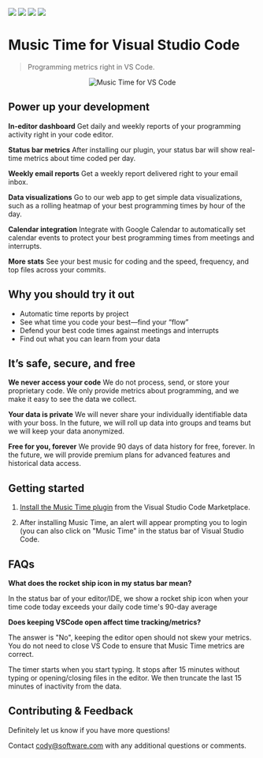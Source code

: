 [![](https://vsmarketplacebadge.apphb.com/version-short/softwaredotcom.swdc-vscode.svg)](https://marketplace.visualstudio.com/items?itemName=softwaredotcom.swdc-vscode) [![](https://vsmarketplacebadge.apphb.com/installs-short/softwaredotcom.swdc-vscode.svg)](https://marketplace.visualstudio.com/items?itemName=softwaredotcom.swdc-vscode) [![](https://vsmarketplacebadge.apphb.com/rating-short/softwaredotcom.swdc-vscode.svg)](https://marketplace.visualstudio.com/items?itemName=softwaredotcom.swdc-vscode)
[![](https://aka.ms/vsls-badge)](https://aka.ms/vsls)

# Music Time for Visual Studio Code

> Programming metrics right in VS Code.

<p align="center" style="margin: 0 10%">
  <img src="https://s3-us-west-1.amazonaws.com/swdc-static-assets/vs-code-dashboard.gif" alt="Music Time for VS Code" />
</p>

## Power up your development

**In-editor dashboard**
Get daily and weekly reports of your programming activity right in your code editor.

**Status bar metrics**
After installing our plugin, your status bar will show real-time metrics about time coded per day.

**Weekly email reports**
Get a weekly report delivered right to your email inbox.

**Data visualizations**
Go to our web app to get simple data visualizations, such as a rolling heatmap of your best programming times by hour of the day.

**Calendar integration**
Integrate with Google Calendar to automatically set calendar events to protect your best programming times from meetings and interrupts.

**More stats**
See your best music for coding and the speed, frequency, and top files across your commits.

## Why you should try it out

-   Automatic time reports by project
-   See what time you code your best—find your “flow”
-   Defend your best code times against meetings and interrupts
-   Find out what you can learn from your data

## It’s safe, secure, and free

**We never access your code**
We do not process, send, or store your proprietary code. We only provide metrics about programming, and we make it easy to see the data we collect.

**Your data is private**
We will never share your individually identifiable data with your boss. In the future, we will roll up data into groups and teams but we will keep your data anonymized.

**Free for you, forever**
We provide 90 days of data history for free, forever. In the future, we will provide premium plans for advanced features and historical data access.

<!--- Begin: setup --->

## Getting started

1. [Install the Music Time plugin](https://marketplace.visualstudio.com/items?itemName=softwaredotcom.swdc-vscode) from the Visual Studio Code Marketplace.

2. After installing Music Time, an alert will appear prompting you to login (you can also click on "Music Time" in the status bar of Visual Studio Code.

<!--- End: setup --->

## FAQs

**What does the rocket ship icon in my status bar mean?**

In the status bar of your editor/IDE, we show a rocket ship icon when your time code today exceeds your daily code time's 90-day average

**Does keeping VSCode open affect time tracking/metrics?**

The answer is "No", keeping the editor open should not skew your metrics. You do not need to close VS Code to ensure that Music Time metrics are correct.

The timer starts when you start typing. It stops after 15 minutes without typing or opening/closing files in the editor. We then truncate the last 15 minutes of inactivity from the data.

## Contributing & Feedback

Definitely let us know if you have more questions!

Contact [cody@software.com](mailto:cody@software.com) with any additional questions or comments.
